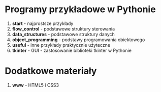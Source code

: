 # Programy przykładowe w Pythonie

1. **start** - najprostsze przykłady
1. **flow_control** - podstawowe struktury sterowania
1. **data_structures** - podstawowe struktury danych
1. **object_programming** - podstawy programowania obiektowego
1. **useful** - inne przykłady praktycznie użyteczne
1. **tkinter** - GUI - zastosowanie biblioteki tkinter w Pythonie

# Dodatkowe materiały

1. **www** - HTML5 i CSS3
